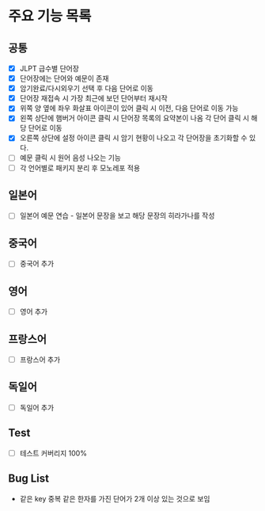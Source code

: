 # 주요 기능 목록

## 공통

- [x] JLPT 급수별 단어장
- [x] 단어장에는 단어와 예문이 존재
- [x] 암기완료/다시외우기 선택 후 다음 단어로 이동
- [x] 단어장 재접속 시 가장 최근에 보던 단어부터 재시작
- [x] 위쪽 양 옆에 좌우 화살표 아이콘이 있어 클릭 시 이전, 다음 단어로 이동 가능
- [x] 왼쪽 상단에 햄버거 아이콘 클릭 시 단어장 목록의 요약본이 나옴 각 단어 클릭 시 해당 단어로 이동
- [x] 오른쪽 상단에 설정 아이콘 클릭 시 암기 현황이 나오고 각 단어장을 초기화할 수 있다.
- [ ] 예문 클릭 시 원어 음성 나오는 기능
- [ ] 각 언어별로 패키지 분리 후 모노레포 적용

## 일본어

- [ ] 일본어 예문 연습 - 일본어 문장을 보고 해당 문장의 히라가나를 작성

## 중국어

- [ ] 중국어 추가

## 영어

- [ ] 영어 추가

## 프랑스어

- [ ] 프랑스어 추가

## 독일어

- [ ] 독일어 추가

## Test

- [ ] 테스트 커버리지 100%

## Bug List

- 같은 key 중복 같은 한자를 가진 단어가 2개 이상 있는 것으로 보임
